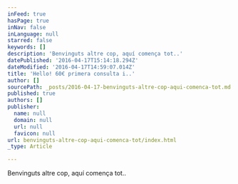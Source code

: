 ```yaml
---
inFeed: true
hasPage: true
inNav: false
inLanguage: null
starred: false
keywords: []
description: 'Benvinguts altre cop, aquí comença tot..'
datePublished: '2016-04-17T15:14:18.294Z'
dateModified: '2016-04-17T14:59:07.014Z'
title: 'Hello! 60€ primera consulta i..'
author: []
sourcePath: _posts/2016-04-17-benvinguts-altre-cop-aqui-comenca-tot.md
published: true
authors: []
publisher:
  name: null
  domain: null
  url: null
  favicon: null
url: benvinguts-altre-cop-aqui-comenca-tot/index.html
_type: Article

---
```

Benvinguts altre cop, aquí comença tot..